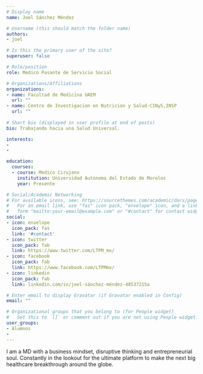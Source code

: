 ```yaml
---
# Display name
name: Joel Sánchez Méndez

# Username (this should match the folder name)
authors:
- joel

# Is this the primary user of the site?
superuser: false

# Role/position
role: Medico Pasante de Servicio Social 

# Organizations/Affiliations
organizations:
- name: Facultad de Medicina UAEM
  url: ""
- name: Centro de Investigacion en Nutricion y Salud-CINyS,INSP
  url: ""
  
# Short bio (displayed in user profile at end of posts)
bio: Trabajando hacia una Salud Universal.

interests:
- 
-

education:
  courses:
  - course: Medico Cirujano
    institution: Universidad Autónoma del Estado de Morelos
    year: Presente

# Social/Academic Networking
# For available icons, see: https://sourcethemes.com/academic/docs/page-builder/#icons
#   For an email link, use "fas" icon pack, "envelope" icon, and a link in the
#   form "mailto:your-email@example.com" or "#contact" for contact widget.
social:
- icon: envelope
  icon_pack: fas
  link: '#contact'
- icon: twitter
  icon_pack: fab
  link: https://www.twitter.com/LTPM_mx/
- icon: facebook
  icon_pack: fab
  link: https://www.facebook.com/LTPMmx/
- icon: linkedin
  icon_pack: fab
  link: linkedin.com/in/joel-sánchez-méndez-48537215a

# Enter email to display Gravatar (if Gravatar enabled in Config)
email: ""

# Organizational groups that you belong to (for People widget)
#   Set this to `[]` or comment out if you are not using People widget.
user_groups:
- Alumnos
- 
---
```


I am a MD with a business mindset, disruptive thinking and entrepreneurial soul. Constantly in the lookout for the ultimate platform to make the next big healthcare breakthrough around the globe. 